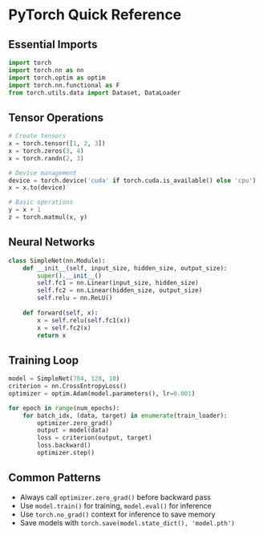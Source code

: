 # PyTorch Quick Reference

## Essential Imports
```python
import torch
import torch.nn as nn
import torch.optim as optim
import torch.nn.functional as F
from torch.utils.data import Dataset, DataLoader
```

## Tensor Operations
```python
# Create tensors
x = torch.tensor([1, 2, 3])
x = torch.zeros(3, 4)
x = torch.randn(2, 3)

# Device management
device = torch.device('cuda' if torch.cuda.is_available() else 'cpu')
x = x.to(device)

# Basic operations
y = x + 1
z = torch.matmul(x, y)
```

## Neural Networks
```python
class SimpleNet(nn.Module):
    def __init__(self, input_size, hidden_size, output_size):
        super().__init__()
        self.fc1 = nn.Linear(input_size, hidden_size)
        self.fc2 = nn.Linear(hidden_size, output_size)
        self.relu = nn.ReLU()
    
    def forward(self, x):
        x = self.relu(self.fc1(x))
        x = self.fc2(x)
        return x
```

## Training Loop
```python
model = SimpleNet(784, 128, 10)
criterion = nn.CrossEntropyLoss()
optimizer = optim.Adam(model.parameters(), lr=0.001)

for epoch in range(num_epochs):
    for batch_idx, (data, target) in enumerate(train_loader):
        optimizer.zero_grad()
        output = model(data)
        loss = criterion(output, target)
        loss.backward()
        optimizer.step()
```

## Common Patterns
- Always call `optimizer.zero_grad()` before backward pass
- Use `model.train()` for training, `model.eval()` for inference
- Use `torch.no_grad()` context for inference to save memory
- Save models with `torch.save(model.state_dict(), 'model.pth')`